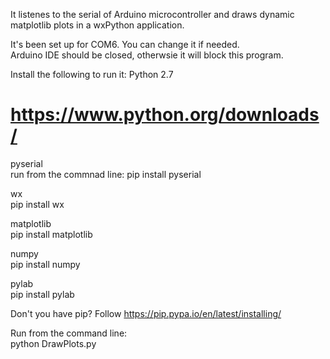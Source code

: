 It listenes to the serial of Arduino microcontroller and draws dynamic matplotlib plots in a wxPython application.  

It's been set up for COM6. You can change it if needed.  
Arduino IDE should be closed, otherwsie it will block this program.  

Install the following to run it:
Python 2.7         
# https://www.python.org/downloads/    

pyserial             
run from the commnad line: pip install pyserial    
  
wx                   
pip install wx    
  
matplotlib         
pip install matplotlib    

numpy               
pip install numpy   

pylab               
pip install pylab    
  
Don't you have pip? Follow https://pip.pypa.io/en/latest/installing/  

Run from the command line:  
python DrawPlots.py  
